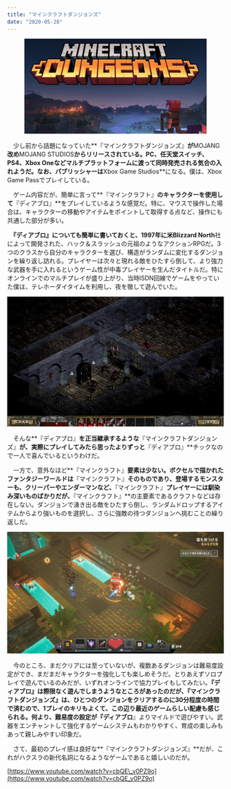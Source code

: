 ```yaml
---
title: "マインクラフトダンジョンズ"
date: "2020-05-28"
---
```


<figure>

![](assets/n88707e50a13d_bc72163cfaf6f8527590f96f1d04a8ca.jpg)

</figure>

　少し前から話題になっていた**『マインクラフトダンジョンズ』**が**MOJANG**改め**MOJANG STUDIOS**からリリースされている。PC、任天堂スイッチ、PS4、Xbox Oneなどマルチプラットフォームに渡って同時発売される気合の入れようだ。なお、パブリッシャーは**Xbox Game Studios**になる。僕は、Xbox Game Passでプレイしている。

　ゲーム内容だが、簡単に言って**『マインクラフト』**のキャラクターを使用して**『ディアブロ』**をプレイしているような感覚だ。特に、マウスで操作した場合は、キャラクターの移動やアイテムをポイントして取得する点など、操作にも共通した部分が多い。

　**『ディアブロ』**についても簡単に書いておくと、1997年に米**Blizzard North**社によって開発された、ハック＆スラッシュの元祖のようなアクションRPGだ。3つのクラスから自分のキャラクターを選び、構造がランダムに変化するダンジョンを繰り返し訪れる。プレイヤーは次々と現れる敵をひたすら倒して、より強力な武器を手に入れるというゲーム性が中毒プレイヤーを生んだタイトルだ。特にオンラインでのマルチプレイが盛り上がり、当時ISDN回線でゲームをやっていた僕は、テレホーダイタイムを利用し、夜を徹して遊んでいた。

![画像2](assets/n88707e50a13d_picture_pc_413a0b8b06ac8dbe19cf0194646ceb70.jpg)

　そんな**『ディアブロ』**を正当継承するような**『マインクラフトダンジョンズ』**が、実際にプレイしてみたら思ったよりずっと**『ディアブロ』**チックなので一人で喜んでいるというわけだ。

　一方で、意外なほど**『マインクラフト』**要素は少ない。ボクセルで描かれたファンタジーワールドは**『マインクラフト』**そのものであり、登場するモンスターも、クリーパーやエンダーマンなど、**『マインクラフト』**プレイヤーには馴染み深いものばかりだが、**『マインクラフト』**の主要素であるクラフトなどは存在しない。ダンジョンで湧き出る敵をひたすら倒し、ランダムドロップするアイテムからより強いものを選択し、さらに強敵の待つダンジョンへ挑むことの繰り返しだ。

![画像1](assets/n88707e50a13d_picture_pc_3974233649402f642a8966b41ce993ec.jpg)

　今のところ、まだクリアには至っていないが、複数あるダンジョンは難易度設定ができ、まだまだキャラクターを強化しても楽しめそうだ。とりあえずソロプレイで遊んでいるのみだが、いずれオンラインで協力プレイもしてみたい。**『ディアブロ』**は際限なく遊んでしまうようなところがあったのだが、**『マインクラフトダンジョンズ』**は、ひとつのダンジョンをクリアするのに30分程度の時間で済むので、1プレイのキリもよくて、この辺り最近のゲームらしい配慮も感じられる。何より、難易度の設定が**『ディアブロ**』よりマイルドで遊びやすい。武器をエンチャントして強化するゲームシステムもわかりやすく、育成の楽しみもあって親しみやすい印象だ。

　さて、最初のプレイ感は良好な**『マインクラフトダンジョンズ』**だが、これがハクスラの新代名詞になるようなゲームであると嬉しいのだが。

[https://www.youtube.com/watch?v=cbQE\_v0PZ9o](https://www.youtube.com/watch?v=cbQE_v0PZ9o)
